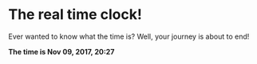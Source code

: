 # The real time clock!

Ever wanted to know what the time is? Well, your journey is about to end!

**The time is Nov 09, 2017, 20:27**